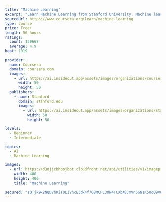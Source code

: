 ```yaml
---
title: "Machine Learning"
excerpt: "Learn Machine Learning from Stanford University. Machine learning is the science of getting computers to act without being explicitly programmed. In the past decade, machine learning has given us self-driving cars, practical speech recognition, ..."
sourceUrl: https://www.coursera.org/learn/machine-learning
type: course
price: Free+
length: 56 hours
ratings:
  count: 120668
  average: 4.9
heat: 1919

provider:
  name: Coursera
  domain: coursera.com
  images:
    - url: https://ai.insideout.app/assets/images/organizations/coursera.com-50x50.jpg
      width: 50
      height: 50
  publishers:
    - name: Stanford
      domain: stanford.edu
      images:
        - url: https://ai.insideout.app/assets/images/organizations/stanford.edu-50x50.jpg
          width: 50
          height: 50

levels:
  - Beginner
  - Intermediate

topics:
  - AI
  - Machine Learning

images:
  - url: https://d3njjcbhbojbot.cloudfront.net/api/utilities/v1/imageproxy/https://s3.amazonaws.com/coursera/topics/ml/large-icon.png?auto=format%2Ccompress&dpr=1&w=400&h=400&fit=fill&bg=FFF
    width: 400
    height: 400
    title: "Machine Learning"

secured: "zQTjk9k2NQDVhRiTOLIVhcE3dk4f7G8MCPL3ON4TCXbA8JmVn5GN1K5OoQ9VGfwEIi1lH9PIVPHWxH0z9vVx750yRUwAtvJPfNeXTUZbxOknCfxReBDE5fJVOhCnLahx/6l+vDzhkcnrBx3VkCIkWAiBR+7a4TK3n4YdzyjU+5cuzsMObxemtTF5ruUGTTcV5s390BQxtWO8q10+YkQ0hkv2OiwvawPHVezIzmdkPRYZ0gGKhSaVOM31bwGPuzbzzwPzPNs9bhiJuxt9mR2Hww==;TiGTtxzdpppPSk9Je1Jl0g=="
---
```


